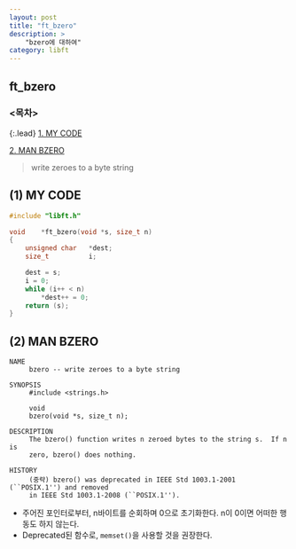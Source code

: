 ```yaml
---
layout: post
title: "ft_bzero"
description: >
    "bzero에 대하여"
category: libft
---
```

## ft_bzero

### <목차>
{:.lead}
[1. MY CODE](#1-my-code)

[2. MAN BZERO](#2-man-bzero)

> write zeroes to a byte string

## (1) MY CODE

~~~c
#include "libft.h"

void	*ft_bzero(void *s, size_t n)
{
	unsigned char	*dest;
	size_t			i;

	dest = s;
	i = 0;
	while (i++ < n)
		*dest++ = 0;
	return (s);
}
~~~

## (2) MAN BZERO
~~~plain
NAME
     bzero -- write zeroes to a byte string

SYNOPSIS
     #include <strings.h>

     void
     bzero(void *s, size_t n);

DESCRIPTION
     The bzero() function writes n zeroed bytes to the string s.  If n is
     zero, bzero() does nothing.

HISTORY
     (중략) bzero() was deprecated in IEEE Std 1003.1-2001 (``POSIX.1'') and removed
     in IEEE Std 1003.1-2008 (``POSIX.1'').
~~~

- 주어진 포인터로부터, n바이트를 순회하며 0으로 초기화한다. n이 0이면 어떠한 행동도 하지 않는다.
- Deprecated된 함수로, `memset()`을 사용할 것을 권장한다.